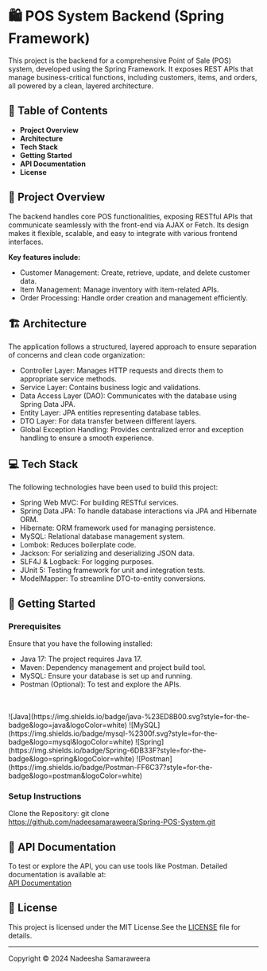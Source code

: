 # 🛍️ POS System Backend (Spring Framework)

This project is the backend for a comprehensive Point of Sale (POS) system, developed using the Spring Framework. It exposes REST APIs that manage business-critical functions, including customers, items, and orders, all powered by a clean, layered architecture.

## 📑 Table of Contents

* **Project Overview**
* **Architecture**
* **Tech Stack**
* **Getting Started**
* **API Documentation**
* **License**



## 🎯 Project Overview

The backend handles core POS functionalities, exposing RESTful APIs that communicate seamlessly with the front-end via AJAX or Fetch. Its design makes it flexible, scalable, and easy to integrate with various frontend interfaces.

**Key features include:**

* Customer Management: Create, retrieve, update, and delete customer data.
* Item Management: Manage inventory with item-related APIs.
* Order Processing: Handle order creation and management efficiently.

## 🏗️ Architecture

The application follows a structured, layered approach to ensure separation of concerns and clean code organization:

* Controller Layer: Manages HTTP requests and directs them to appropriate service methods.
* Service Layer: Contains business logic and validations.
* Data Access Layer (DAO): Communicates with the database using Spring Data JPA.
* Entity Layer: JPA entities representing database tables.
* DTO Layer: For data transfer between different layers.
* Global Exception Handling: Provides centralized error and exception handling to ensure a smooth experience.

## 💻 Tech Stack

The following technologies have been used to build this project:

* Spring Web MVC: For building RESTful services.
* Spring Data JPA: To handle database interactions via JPA and Hibernate ORM.
* Hibernate: ORM framework used for managing persistence.
* MySQL: Relational database management system.
* Lombok: Reduces boilerplate code.
* Jackson: For serializing and deserializing JSON data.
* SLF4J & Logback: For logging purposes.
* JUnit 5: Testing framework for unit and integration tests.
* ModelMapper: To streamline DTO-to-entity conversions.


## 🚀 Getting Started

### Prerequisites

Ensure that you have the following installed:

* Java 17: The project requires Java 17.
* Maven: Dependency management and project build tool.
* MySQL: Ensure your database is set up and running.
* Postman (Optional): To test and explore the APIs.
<br>
<br>
![Java](https://img.shields.io/badge/java-%23ED8B00.svg?style=for-the-badge&logo=java&logoColor=white)
![MySQL](https://img.shields.io/badge/mysql-%2300f.svg?style=for-the-badge&logo=mysql&logoColor=white)
![Spring](https://img.shields.io/badge/Spring-6DB33F?style=for-the-badge&logo=spring&logoColor=white)
![Postman](https://img.shields.io/badge/Postman-FF6C37?style=for-the-badge&logo=postman&logoColor=white)

### Setup Instructions

Clone the Repository: git clone https://github.com/nadeesamaraweera/Spring-POS-System.git

## 📜 API Documentation

To test or explore the API, you can use tools like Postman. Detailed documentation is available at:
<br>
[API Documentation](https://documenter.getpostman.com/view/35385577/2sAXxS8X5H)

## 📄 License

This project is licensed under the MIT License.See the [LICENSE](./LICENSE) file for details.
<hr/>
Copyright © 2024 Nadeesha Samaraweera